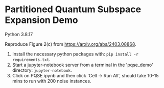 # Partitioned Quantum Subspace Expansion Demo

Python 3.8.17

Reproduce Figure 2(c) from https://arxiv.org/abs/2403.08868.
1. Install the necessary python packages with: `pip install -r requirements.txt`.
2. Start a jupyter-notebook server from a terminal in the 'pqse_demo' directory: `jupyter-notebook`.
3. Click on PQSE.ipynb and then click 'Cell -> Run All', should take 10-15 mins to run with 200 noise instances.